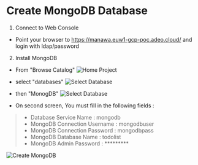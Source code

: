 # Create MongoDB Database

1. Connect to Web Console
* Point your browser to https://manawa.euw1-gcp-poc.adeo.cloud/ and login with ldap/password

2. Install MongoDB
* From "Browse Catalog"
![Home Project](Tutorial/screens/Home-Project.png)


* select "databases"
![Select Database](manawa/Tutorial/screens/Catalog-Select-Database.png)



* then "MonogDB"
![Select Database](Tutorial/screens/Catalog-Select-MongoDB.png)


* On second screen, You must fill in the following fields :

> * Database Service Name : mongodb
> * MongoDB Connection Username : mongodbuser
> * MongoDB Connection Password : mongodbpass
> * MongoDB Database Name : todolist
> * MongoDB Admin Password : *********

![Create MongoDB](Tutorial/screens/Catalog-Create-MongoDB.png)


